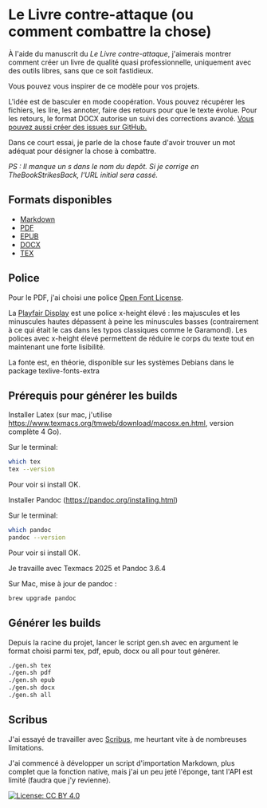 # Le Livre contre-attaque (ou comment combattre la chose)

À l'aide du manuscrit du *Le Livre contre-attaque*, j'aimerais montrer comment créer un livre de qualité quasi professionnelle, uniquement avec des outils libres, sans que ce soit fastidieux.

Vous pouvez vous inspirer de ce modèle pour vos projets.

L'idée est de basculer en mode coopération.
Vous pouvez récupérer les fichiers, les lire, les annoter, faire des retours pour que le texte évolue.
Pour les retours, le format DOCX autorise un suivi des corrections avancé.
[Vous pouvez aussi créer des issues sur GitHub.](https://github.com/tcrouzet/TheBookStrikeBack/issues)

Dans ce court essai, je parle de la chose faute d'avoir trouver un mot adéquat pour désigner la chose à combattre.

*PS : Il manque un s dans le nom du depôt. Si je corrige en TheBookStrikesBack, l'URL initial sera cassé.*

## Formats disponibles

- [Markdown](src/LivreContreAttaque.md)
- [PDF](builds/LivreContreAttaque.pdf)
- [EPUB](builds/LivreContreAttaque.epub)
- [DOCX](builds/LivreContreAttaque.docx)
- [TEX](builds/LivreContreAttaque.tex)

## Police

Pour le PDF, j'ai choisi une police [Open Font License](https://openfontlicense.org/open-font-license-official-text/).

La [Playfair Display](https://fonts.google.com/specimen/Playfair+Display?query=Playfair) est une police x-height élevé : les majuscules et les minuscules hautes dépassent à peine les minuscules basses (contrairement à ce qui était le cas dans les typos classiques comme le Garamond). Les polices avec  x-height élevé permettent de réduire le corps du texte tout en maintenant une forte lisibilité.

La fonte est, en théorie, disponible sur les systèmes Debians dans le package texlive-fonts-extra

## Prérequis pour générer les builds

Installer Latex (sur mac, j'utilise https://www.texmacs.org/tmweb/download/macosx.en.html, version complète 4 Go).

Sur le terminal:

```bash
which tex
tex --version
```

Pour voir si install OK.

Installer Pandoc (https://pandoc.org/installing.html)

Sur le terminal:

```bash
which pandoc
pandoc --version
```

Pour voir si install OK.

Je travaille avec Texmacs 2025 et Pandoc 3.6.4

Sur Mac, mise à jour de pandoc :

```bash
brew upgrade pandoc
```

## Générer les builds

Depuis la racine du projet, lancer le script gen.sh avec en argument le format choisi parmi tex, pdf, epub, docx ou all pour tout générer.

```bash
./gen.sh tex
./gen.sh pdf
./gen.sh epub
./gen.sh docx
./gen.sh all
```

## Scribus

J'ai essayé de travailler avec [Scribus](https://www.scribus.net/), me heurtant vite à de nombreuses limitations.

J'ai commencé à développer un script d'importation Markdown, plus complet que la fonction native, mais j'ai un peu jeté l'éponge, tant l'API est limité (faudra que j'y revienne).

[![License: CC BY 4.0](https://img.shields.io/badge/License-CC%20BY%204.0-lightgrey.svg)](https://creativecommons.org/licenses/by/4.0/)
